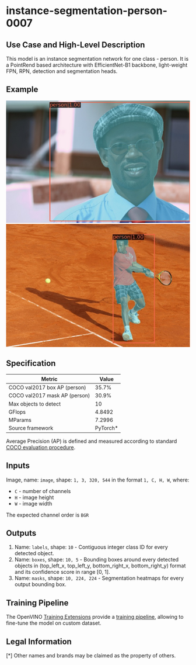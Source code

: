 # instance-segmentation-person-0007

## Use Case and High-Level Description

This model is an instance segmentation network for one class - person.
It is a PointRend based architecture with EfficientNet-B1 backbone, light-weight FPN, RPN,
detection and segmentation heads. 

## Example

![](./assets/instance-segmentation-person-0007-1.jpg)
![](./assets/instance-segmentation-person-0007-2.jpg)

## Specification

| Metric                          | Value                                     |
|---------------------------------|-------------------------------------------|
| COCO val2017 box AP (person)    | 35.7%                                     |
| COCO val2017 mask AP (person)   | 30.9%                                     |
| Max objects to detect           | 10                                        |
| GFlops                          | 4.8492                                    |
| MParams                         | 7.2996                                    |
| Source framework                | PyTorch\*                                 |

Average Precision (AP) is defined and measured according to standard
[COCO evaluation procedure](https://cocodataset.org/#detection-eval).

## Inputs

Image, name: `image`, shape: `1, 3, 320, 544` in the format `1, C, H, W`, where:

- `C` - number of channels
- `H` - image height
- `W` - image width

The expected channel order is `BGR`

## Outputs

1. Name: `labels`, shape: `10` - Contiguous integer class ID for every
   detected object.
2. Name: `boxes`, shape: `10, 5` - Bounding boxes around every detected objects
   in (top_left_x, top_left_y, bottom_right_x, bottom_right_y) format and its
   confidence score in range [0, 1].
3. Name: `masks`, shape: `10, 224, 224` - Segmentation heatmaps for every output
   bounding box.

## Training Pipeline

The OpenVINO [Training Extensions](https://github.com/openvinotoolkit/training_extensions/blob/develop/README.md) provide a [training pipeline](https://github.com/openvinotoolkit/training_extensions/blob/develop/models/instance_segmentation/model_templates/custom-instance-segmentation/readme.md), allowing to fine-tune the model on custom dataset.

## Legal Information

[*] Other names and brands may be claimed as the property of others.
